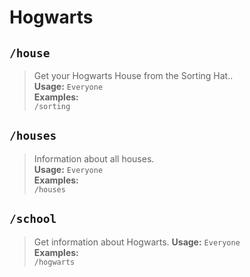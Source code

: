 # Hogwarts

## `/house`

> Get your Hogwarts House from the Sorting Hat..     
> **Usage:** `Everyone`   
> **Examples:**     
> `/sorting`

## `/houses`

> Information about all houses.     
> **Usage:** `Everyone`   
> **Examples:**     
> `/houses`

## `/school`

> Get information about Hogwarts.
> **Usage:** `Everyone`   
> **Examples:**     
> `/hogwarts`